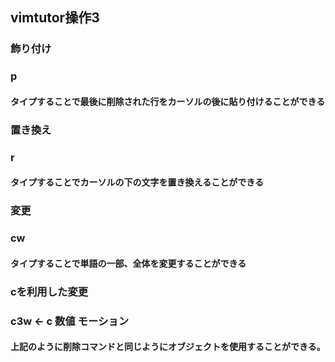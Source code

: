 ## vimtutor操作3
### 飾り付け
### p 
#### タイプすることで最後に削除された行をカーソルの後に貼り付けることができる
### 置き換え
### r
#### タイプすることでカーソルの下の文字を置き換えることができる
### 変更
### cw
#### タイプすることで単語の一部、全体を変更することができる
### cを利用した変更
### c3w   ←   c 数値 モーション
#### 上記のように削除コマンドと同じようにオブジェクトを使用することができる。
